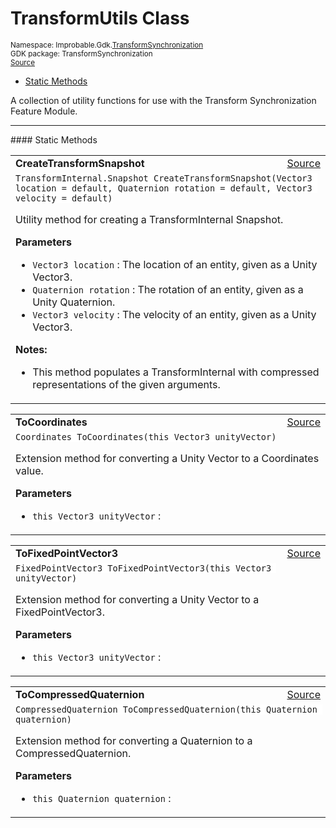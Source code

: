 
# TransformUtils Class
<sup>
Namespace: Improbable.Gdk.<a href="{{urlRoot}}/api/transform-synchronization-index">TransformSynchronization</a><br/>
GDK package: TransformSynchronization<br/>
<a href="https://www.github.com/spatialos/gdk-for-unity/blob/c62f1703b591ee684fba123ba0dc6c231eca5126/workers/unity/Packages/io.improbable.gdk.transformsynchronization/TransformUtils.cs/#L10">Source</a>
<style>
a code {
                    padding: 0em 0.25em!important;
}
code {
                    background-color: #ffffff!important;
}
</style>
</sup>
<nav id="pageToc" class="page-toc"><ul><li><a href="#static-methods">Static Methods</a>
</ul></nav>

</p>



<p>A collection of utility functions for use with the Transform Synchronization Feature Module. </p>











</p>
<hr style="width:100%; border-top-color:#d8d8d8" />
#### Static Methods


</p>




<table width="100%">
    <tr>
        <td style="border-right:none"><a id="createtransformsnapshot-vector3-quaternion-vector3"></a><b>CreateTransformSnapshot</b></td>
        <td style="border-left:none; text-align:right"><a href="https://www.github.com/spatialos/gdk-for-unity/blob/c62f1703b591ee684fba123ba0dc6c231eca5126/workers/unity/Packages/io.improbable.gdk.transformsynchronization/TransformUtils.cs/#L27">Source</a></td>
    </tr>
    <tr>
        <td colspan="2">
<code>TransformInternal.Snapshot CreateTransformSnapshot(Vector3 location = default, Quaternion rotation = default, Vector3 velocity = default)</code></p>
Utility method for creating a TransformInternal Snapshot. 


</p>

<b>Parameters</b>

<ul>
<li><code>Vector3 location</code> : The location of an entity, given as a Unity Vector3. </li>
<li><code>Quaternion rotation</code> : The rotation of an entity, given as a Unity Quaternion. </li>
<li><code>Vector3 velocity</code> : The velocity of an entity, given as a Unity Vector3. </li>
</ul>



</p>

<b>Notes:</b>

<ul>
<li>This method populates a TransformInternal with compressed representations of the given arguments. </li>
</ul>




</td>
    </tr>
</table>


<table width="100%">
    <tr>
        <td style="border-right:none"><a id="tocoordinates-this-vector3"></a><b>ToCoordinates</b></td>
        <td style="border-left:none; text-align:right"><a href="https://www.github.com/spatialos/gdk-for-unity/blob/c62f1703b591ee684fba123ba0dc6c231eca5126/workers/unity/Packages/io.improbable.gdk.transformsynchronization/TransformUtils.cs/#L44">Source</a></td>
    </tr>
    <tr>
        <td colspan="2">
<code>Coordinates ToCoordinates(this Vector3 unityVector)</code></p>
Extension method for converting a Unity Vector to a Coordinates value. 


</p>

<b>Parameters</b>

<ul>
<li><code>this Vector3 unityVector</code> : </li>
</ul>





</td>
    </tr>
</table>


<table width="100%">
    <tr>
        <td style="border-right:none"><a id="tofixedpointvector3-this-vector3"></a><b>ToFixedPointVector3</b></td>
        <td style="border-left:none; text-align:right"><a href="https://www.github.com/spatialos/gdk-for-unity/blob/c62f1703b591ee684fba123ba0dc6c231eca5126/workers/unity/Packages/io.improbable.gdk.transformsynchronization/TransformUtils.cs/#L52">Source</a></td>
    </tr>
    <tr>
        <td colspan="2">
<code>FixedPointVector3 ToFixedPointVector3(this Vector3 unityVector)</code></p>
Extension method for converting a Unity Vector to a FixedPointVector3. 


</p>

<b>Parameters</b>

<ul>
<li><code>this Vector3 unityVector</code> : </li>
</ul>





</td>
    </tr>
</table>


<table width="100%">
    <tr>
        <td style="border-right:none"><a id="tocompressedquaternion-this-quaternion"></a><b>ToCompressedQuaternion</b></td>
        <td style="border-left:none; text-align:right"><a href="https://www.github.com/spatialos/gdk-for-unity/blob/c62f1703b591ee684fba123ba0dc6c231eca5126/workers/unity/Packages/io.improbable.gdk.transformsynchronization/TransformUtils.cs/#L60">Source</a></td>
    </tr>
    <tr>
        <td colspan="2">
<code>CompressedQuaternion ToCompressedQuaternion(this Quaternion quaternion)</code></p>
Extension method for converting a Quaternion to a CompressedQuaternion. 


</p>

<b>Parameters</b>

<ul>
<li><code>this Quaternion quaternion</code> : </li>
</ul>





</td>
    </tr>
</table>







